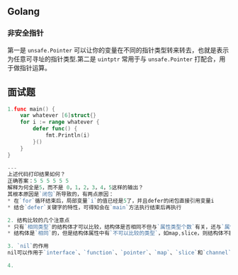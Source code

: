 ## Golang

### 非安全指针

第一是 `unsafe.Pointer` 可以让你的变量在不同的指针类型转来转去，也就是表示为任意可寻址的指针类型.第二是 `uintptr` 常用于与 `unsafe.Pointer` 打配合，用于做指针运算。

## 面试题

```go
1.func main() {
    var whatever [6]struct{}
    for i := range whatever {
        defer func() {
            fmt.Println(i)
        }()
    }
}

---
上述代码打印结果如何？
正确答案：5 5 5 5 5 5
解释为何全是5，而不是 0，1，2，3，4，5这样的输出？
其根本原因是`闭包`所导致的，有两点原因：
* 在`for`循环结束后，局部变量`i`的值已经是5了，并且defer的闭包直接引用变量i
* 结合`defer`关键字的特性，可得知会在`main`方法执行结束后再执行

2. 结构比较的几个注意点
* 只有`相同类型`的结构体才可以比较，结构体是否相同不但与`属性类型个数`有关，还与`属性顺序`相关.
* 结构体是`相同`的，但是结构体属性中有`不可以比较的类型`，如map,slice，则结构体不能用==比较.

3. `nil`的作用
nil可以作用于`interface`、`function`、`pointer`、`map`、`slice`和`channel`的`空值`，不能使用于`string`等常规数据类型

4.
```


